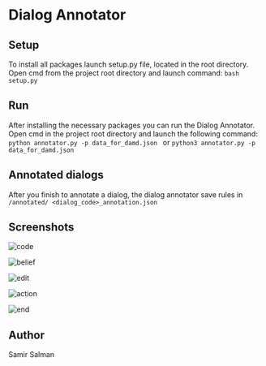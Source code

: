 # Dialog Annotator

## Setup

To install all packages launch setup.py file, located in the root directory. Open cmd from the project root directory and launch command:
```bash setup.py ```

## Run

After installing the necessary packages you can run the Dialog Annotator. Open cmd in the project root directory and launch the following command: ```python annotator.py -p data_for_damd.json ``` or ```python3 annotator.py -p data_for_damd.json ```

## Annotated dialogs

After you finish to annotate a dialog, the dialog annotator save rules in ```/annotated/ <dialog_code>_annotation.json```

## Screenshots

![code](images/2020/11/code.png)

![belief](images/2020/11/belief.png)

![edit](images/2020/11/edit.png)

![action](images/2020/11/action.png)

![end](images/2020/11/end.png)


## Author

Samir Salman
